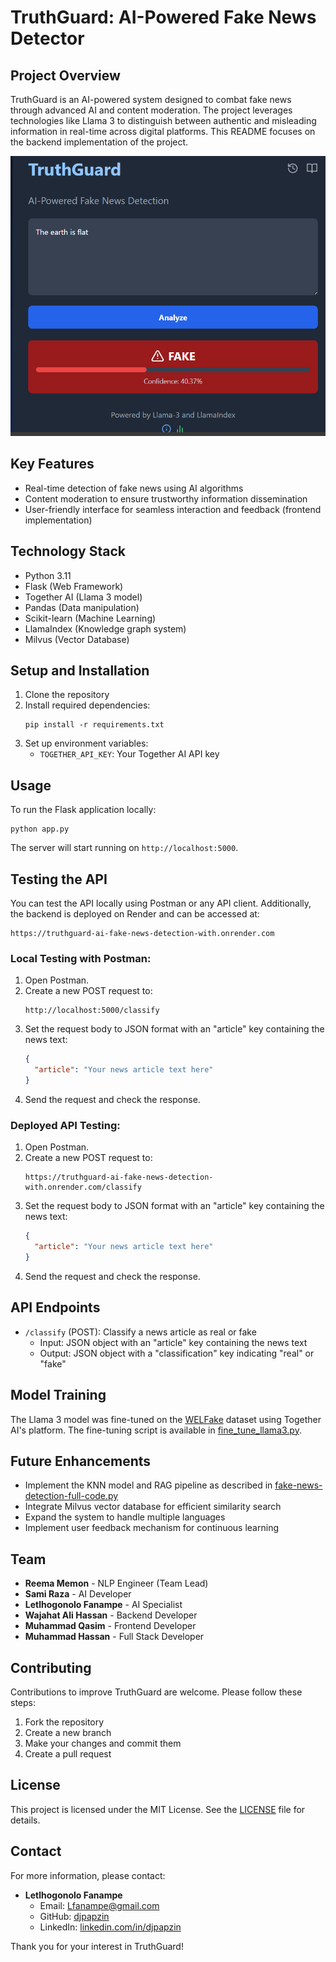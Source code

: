 # TruthGuard: AI-Powered Fake News Detector

## Project Overview
TruthGuard is an AI-powered system designed to combat fake news through advanced AI and content moderation. The project leverages technologies like Llama 3 to distinguish between authentic and misleading information in real-time across digital platforms. This README focuses on the backend implementation of the project.

![Demo Image](./screenshot.jpg)

## Key Features
- Real-time detection of fake news using AI algorithms
- Content moderation to ensure trustworthy information dissemination
- User-friendly interface for seamless interaction and feedback (frontend implementation)

## Technology Stack
- Python 3.11
- Flask (Web Framework)
- Together AI (Llama 3 model)
- Pandas (Data manipulation)
- Scikit-learn (Machine Learning)
- LlamaIndex (Knowledge graph system)
- Milvus (Vector Database)

## Setup and Installation
1. Clone the repository
2. Install required dependencies:
   ```
   pip install -r requirements.txt
   ```
3. Set up environment variables:
   - `TOGETHER_API_KEY`: Your Together AI API key

## Usage
To run the Flask application locally:
```
python app.py
```

The server will start running on `http://localhost:5000`.

## Testing the API
You can test the API locally using Postman or any API client. Additionally, the backend is deployed on Render and can be accessed at:
```
https://truthguard-ai-fake-news-detection-with.onrender.com
```

### Local Testing with Postman:
1. Open Postman.
2. Create a new POST request to:
   ```
   http://localhost:5000/classify
   ```
3. Set the request body to JSON format with an "article" key containing the news text:
   ```json
   {
     "article": "Your news article text here"
   }
   ```
4. Send the request and check the response.

### Deployed API Testing:
1. Open Postman.
2. Create a new POST request to:
   ```
   https://truthguard-ai-fake-news-detection-with.onrender.com/classify
   ```
3. Set the request body to JSON format with an "article" key containing the news text:
   ```json
   {
     "article": "Your news article text here"
   }
   ```
4. Send the request and check the response.

## API Endpoints
- `/classify` (POST): Classify a news article as real or fake
  - Input: JSON object with an "article" key containing the news text
  - Output: JSON object with a "classification" key indicating "real" or "fake"

## Model Training
The Llama 3 model was fine-tuned on the [WELFake](https://www.kaggle.com/datasets/saurabhshahane/fake-news-classification/data) dataset using Together AI's platform. The fine-tuning script is available in [fine_tune_llama3.py](./fine_tune_llama3.py).

## Future Enhancements
- Implement the KNN model and RAG pipeline as described in [fake-news-detection-full-code.py](./fake-news-detection-full-code.py)
- Integrate Milvus vector database for efficient similarity search
- Expand the system to handle multiple languages
- Implement user feedback mechanism for continuous learning

## Team
- **Reema Memon** - NLP Engineer (Team Lead)
- **Sami Raza** - AI Developer
- **Letlhogonolo Fanampe** - AI Specialist
- **Wajahat Ali Hassan** - Backend Developer
- **Muhammad Qasim** - Frontend Developer
- **Muhammad Hassan** - Full Stack Developer

## Contributing
Contributions to improve TruthGuard are welcome. Please follow these steps:
1. Fork the repository
2. Create a new branch
3. Make your changes and commit them
4. Create a pull request

## License

This project is licensed under the MIT License. See the [LICENSE](LICENSE.md) file for details.

## Contact
For more information, please contact:
- **Letlhogonolo Fanampe**
  - Email: Lfanampe@gmail.com
  - GitHub: [djpapzin](https://github.com/djpapzin)
  - LinkedIn: [linkedin.com/in/djpapzin](https://linkedin.com/in/djpapzin)

Thank you for your interest in TruthGuard!